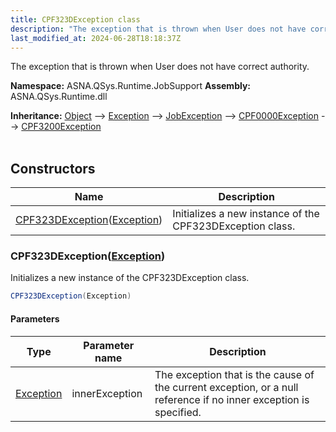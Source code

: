 ```yaml
---
title: CPF323DException class
description: "The exception that is thrown when User does not have correct authority. "
last_modified_at: 2024-06-28T18:18:37Z
---
```


The exception that is thrown when User does not have correct authority.

**Namespace:** ASNA.QSys.Runtime.JobSupport
**Assembly:** ASNA.QSys.Runtime.dll

**Inheritance:** [Object](https://docs.microsoft.com/en-us/dotnet/api/system.object) --> [Exception](https://docs.microsoft.com/en-us/dotnet/api/system.exception) --> [JobException](/reference/runtime/qsys-runtime-job-support/job-exception.html) --> [CPF0000Exception](/reference/runtime/qsys-runtime-job-support/cpf-exceptions/cpf0000-exception.html) --> [CPF3200Exception](/reference/runtime/qsys-runtime-job-support/cpf-exceptions/cpf3200-exception.html)
<br>
<br>

## Constructors

| Name | Description |
| --- | --- |
| [CPF323DException](#cpf323dexceptionexception)([Exception](https://docs.microsoft.com/en-us/dotnet/api/system.exception)) | Initializes a new instance of the CPF323DException class.

### CPF323DException([Exception](https://docs.microsoft.com/en-us/dotnet/api/system.exception))

Initializes a new instance of the CPF323DException class.

```cs
CPF323DException(Exception)
```

#### Parameters

| Type | Parameter name | Description
| --- | --- | ---
| [Exception](https://docs.microsoft.com/en-us/dotnet/api/system.exception) | innerException | The exception that is the cause of the current exception, or a null reference if no inner exception is specified.
